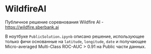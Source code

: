 # WildfireAI
Публичное решение соревнования Wildfire AI - https://wildfire.sberbank.ai 

В ноутбуке `PublicSolution.ipynb` описано решение, использующее только фичи основанные на `latitude`, `longitude`, `date` и получающее Micro-averaged Multi-Class ROC-AUC > 0.91 на Public части данных.
